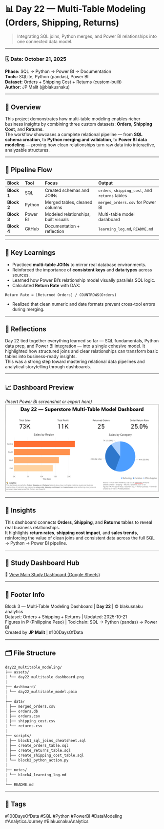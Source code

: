 # 📊 Day 22 — Multi-Table Modeling (Orders, Shipping, Returns)
> Integrating SQL joins, Python merges, and Power BI relationships into one connected data model.

---

### 🗓️ **Date:** October 21, 2025  
**Phase:** SQL → Python → Power BI → Documentation  
**Tools:** SQLite, Python (pandas), Power BI  
**Dataset:** Orders + Shipping Cost + Returns (custom-built)  
**Author:** JP Malit (@blakusnaku)

---

## 🧭 Overview
This project demonstrates how multi-table modeling enables richer business insights by combining three custom datasets: **Orders**, **Shipping Cost**, and **Returns**.  
The workflow showcases a complete relational pipeline — from **SQL schema creation**, to **Python merging and validation**, to **Power BI data modeling** — proving how clean relationships turn raw data into interactive, analyzable structures.

---

## 🔗 Pipeline Flow

| Block | Tool | Focus | Output |
|:------|:-----|:------|:-------|
| **Block 1** | SQL | Created schemas and JOINs | `orders`, `shipping_cost`, and `returns` tables |
| **Block 2** | Python | Merged tables, cleaned columns | `merged_orders.csv` for Power BI |
| **Block 3** | Power BI | Modeled relationships, built visuals | Multi-table model dashboard |
| **Block 4** | GitHub | Documentation + reflection | `learning_log.md`, `README.md` |

---

## 🧠 Key Learnings
- Practiced **multi-table JOINs** to mirror real database environments.  
- Reinforced the importance of **consistent keys** and **data types** across sources.  
- Learned how Power BI’s relationship model visually parallels SQL logic.  
- Calculated **Return Rate** with DAX:  
```
Return Rate = [Returned Orders] / COUNTROWS(Orders)
```
- Realized that clean numeric and date formats prevent cross-tool errors during merging.

---

## 💭 Reflections
Day 22 tied together everything learned so far — SQL fundamentals, Python data prep, and Power BI integration — into a single cohesive model. It highlighted how structured joins and clear relationships can transform basic tables into business-ready insights.  
This was a strong step toward mastering relational data pipelines and analytical storytelling through dashboards.

---

## 📈 Dashboard Preview
*(Insert Power BI screenshot or export here)*  
![Day 22 Dashboard Preview](assets/day22_multitable_dashboard.png)

---

## 🧠 Insights
This dashboard connects **Orders**, **Shipping**, and **Returns** tables to reveal real business relationships.  
It highlights **return rates**, **shipping cost impact**, and **sales trends**, reinforcing the value of clean joins and consistent data across the full SQL → Python → Power BI pipeline.

---

## 🧾 Study Dashboard Hub
🔗 [View Main Study Dashboard (Google Sheets)](https://docs.google.com/spreadsheets/d/1TLP4skR9L8p8keZBImYdIXdy1Gyl0mBcUqyHPyfwIXE/edit?usp=sharing)

---

## 🧩 Footer Info
Block 3 — Multi-Table Modeling Dashboard | **Day 22** | © blakusnaku analytics  
Dataset: Orders + Shipping + Returns | Updated: 2025-10-21  
Figures in ₱ (Philippine Peso) | Toolchain: SQL → Python (pandas) → Power BI  
Created by **JP Malit** | #100DaysOfData

---

## 🗂️ File Structure
```
day22_multitable_modeling/
├── assets/
│ └── day22_multitable_dashboard.png
│ 
├── dashboard/
│ └── day22_multitable_model.pbix
│ 
├── data/
│ ├── merged_orders.csv
│ ├── orders.db
│ ├── orders.csv
│ ├── shipping_cost.csv
│ └── returns.csv
│ 
├── scripts/
│ ├── block1_sql_joins_cheatsheet.sql
│ ├── create_orders_table.sql
│ ├── create_returns_table.sql
│ ├── create_shipping_cost_table.sql
│ └── block2_python_action.py
│ 
├── notes/
│ └── block4_learning_log.md
│ 
└── README.md
```

---

## 🔖 Tags
#100DaysOfData #SQL #Python #PowerBI #DataModeling #AnalyticsJourney #BlakusnakuAnalytics
